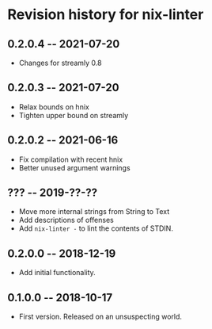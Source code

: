 # Revision history for nix-linter

## 0.2.0.4 -- 2021-07-20

* Changes for streamly 0.8

## 0.2.0.3 -- 2021-07-20

* Relax bounds on hnix
* Tighten upper bound on streamly

## 0.2.0.2 -- 2021-06-16

* Fix compilation with recent hnix
* Better unused argument warnings

## ??? -- 2019-??-??
* Move more internal strings from String to Text
* Add descriptions of offenses
* Add `nix-linter -` to lint the contents of STDIN.

## 0.2.0.0 -- 2018-12-19

* Add initial functionality.

## 0.1.0.0 -- 2018-10-17

* First version. Released on an unsuspecting world.
